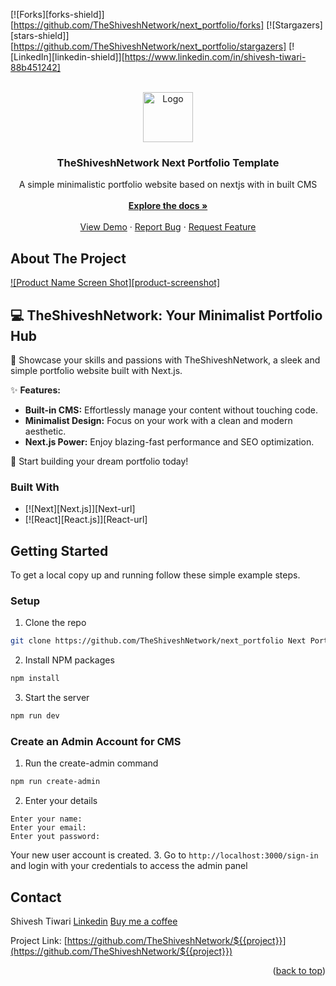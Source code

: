<!-- Improved compatibility of back to top link: See: https://github.com/othneildrew/TheShiveshNetwork Next Portfolio Template/pull/73 -->
<a id="readme-top"></a>
<!--
*** Thanks for checking out the TheShiveshNetwork Next Portfolio Template. If you have a suggestion
*** that would make this better, please fork the repo and create a pull request
*** or simply open an issue with the tag "enhancement".
*** Don't forget to give the project a star!
*** Thanks again! Now go create something AMAZING! :D
-->



<!-- PROJECT SHIELDS -->
<!--
*** I'm using markdown "reference style" links for readability.
*** Reference links are enclosed in brackets [ ] instead of parentheses ( ).
*** See the bottom of this document for the declaration of the reference variables
*** for contributors-url, forks-url, etc. This is an optional, concise syntax you may use.
*** https://www.markdownguide.org/basic-syntax/#reference-style-links
-->
[![Forks][forks-shield]][https://github.com/TheShiveshNetwork/next_portfolio/forks]
[![Stargazers][stars-shield]][https://github.com/TheShiveshNetwork/next_portfolio/stargazers]
[![LinkedIn][linkedin-shield]][https://www.linkedin.com/in/shivesh-tiwari-88b451242]


<!-- PROJECT LOGO -->
<br />
<div align="center">
  <a href="https://github.com/othneildrew/TheShiveshNetwork Next Portfolio Template">
    <img src="images/logo.png" alt="Logo" width="80" height="80">
  </a>

  <h3 align="center">TheShiveshNetwork Next Portfolio Template</h3>

  <p align="center">
    <div>A simple minimalistic portfolio website based on nextjs with in built CMS</div>
    <br />
    <a href="https://github.com/TheShiveshNetwork/TheShiveshNetwork Next Portfolio Template"><strong>Explore the docs »</strong></a>
    <br />
    <br />
    <a href="https://github.com/othneildrew/TheShiveshNetwork Next Portfolio Template">View Demo</a>
    ·
    <a href="https://github.com/othneildrew/TheShiveshNetwork Next Portfolio Template/issues/new?labels=bug&template=bug-report---.md">Report Bug</a>
    ·
    <a href="https://github.com/othneildrew/TheShiveshNetwork Next Portfolio Template/issues/new?labels=enhancement&template=feature-request---.md">Request Feature</a>
  </p>
</div>




<!-- ABOUT THE PROJECT -->
## About The Project

[![Product Name Screen Shot][product-screenshot]](https://example.com)

## 💻 TheShiveshNetwork: Your Minimalist Portfolio Hub 

🚀  Showcase your skills and passions with TheShiveshNetwork, a sleek and simple portfolio website built with Next.js. 

✨ **Features:**

* **Built-in CMS:** Effortlessly manage your content without touching code.
* **Minimalist Design:** Focus on your work with a clean and modern aesthetic.
* **Next.js Power:** Enjoy blazing-fast performance and SEO optimization.

🎉  Start building your dream portfolio today! 



### Built With

* [![Next][Next.js]][Next-url]
* [![React][React.js]][React-url]



<!-- GETTING STARTED -->
## Getting Started

To get a local copy up and running follow these simple example steps.

### Setup

1. Clone the repo
```sh
git clone https://github.com/TheShiveshNetwork/next_portfolio Next Portfolio Template.git
```
2. Install NPM packages
```sh
npm install
```
3. Start the server
```sh
npm run dev
```

### Create an Admin Account for CMS

1. Run the create-admin command
```sh
npm run create-admin
```
2. Enter your details
```
Enter your name: 
Enter your email:
Enter yout password:
```
Your new user account is created.
3. Go to `http://localhost:3000/sign-in` and login with your credentials to access the admin panel


<!-- CONTACT -->
## Contact

Shivesh Tiwari
[Linkedin](https://www.linkedin.com/in/shivesh-tiwari-88b451242)
[Buy me a coffee](https://buymeacoffee.com/mrdevknown404)

Project Link: [https://github.com/TheShiveshNetwork/${{project}}](https://github.com/TheShiveshNetwork/${{project}})

<p align="right">(<a href="#readme-top">back to top</a>)</p>



